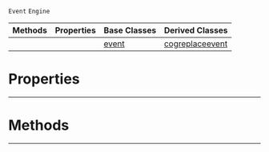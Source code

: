  `Event` `Engine`



|Methods|Properties|Base Classes|Derived Classes|
|---|---|---|---|
| | |[event](https://github.com/ZilchEngine/ZilchDocs/blob/master/code_reference/class_reference/event.markdown)|[cogreplaceevent](https://github.com/ZilchEngine/ZilchDocs/blob/master/code_reference/class_reference/cogreplaceevent.markdown)|


 #  Properties


---  
 #  Methods


---  
 

 